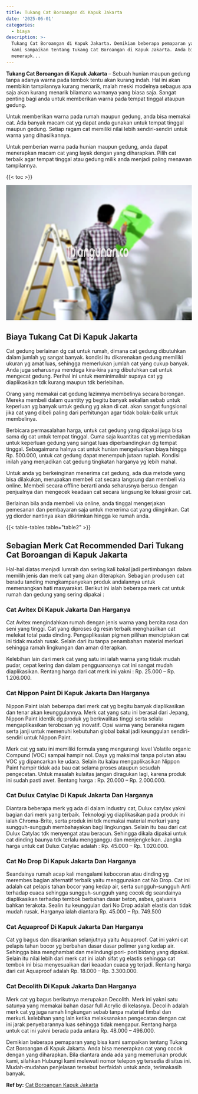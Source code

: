 ```yaml
---
title: Tukang Cat Boroangan di Kapuk Jakarta
date: '2025-06-01'
categories:
  - biaya
description: >-
  Tukang Cat Boroangan di Kapuk Jakarta. Demikian beberapa pemaparan yang bisa
  kami sampaikan tentang Tukang Cat Boroangan di Kapuk Jakarta. Anda bisa
  menerapk...
---
```


**Tukang Cat Boroangan di Kapuk Jakarta** – Sebuah hunian maupun gedung tanpa adanya warna pada tembok tentu akan kurang indah. Hal ini akan membikin tampilannya kurang menarik, malah meski modelnya sebagus apa saja akan kurang menarik bilamana warnanya yang biasa saja. Sangat penting bagi anda untuk memberikan warna pada tempat tinggal ataupun gedung.

Untuk memberikan warna pada rumah maupun gedung, anda bisa memakai cat. Ada banyak macam cat yg dapat anda gunakan untuk tempat tinggal maupun gedung. Setiap ragam cat memiliki nilai lebih sendiri-sendiri untuk warna yang dihasilkannya.

Untuk pemberian warna pada hunian maupun gedung, anda dapat menerapkan macam cat yang layak dengan yang diharapkan. Pilih cat terbaik agar tempat tinggal atau gedung milik anda menjadi paling menawan tampilannya.

{{< toc >}}

![](/images/jasa-cat-murah01.png)

## Biaya Tukang Cat Di Kapuk Jakarta

Cat gedung berlainan dg cat untuk rumah, dimana cat gedung dibutuhkan dalam jumlah yg sangat banyak. kondisi itu dikarenakan gedung memiliki ukuran yg amat luas, sehingga memerlukan jumlah cat yang cukup banyak. Anda juga seharusnya menduga kira-kira yang dibutuhkan cat untuk mengecat gedung. Perihal ini untuk meminimalisir supaya cat yg diaplikasikan tdk kurang maupun tdk berlebihan.

Orang yang memakai cat gedung lazimnya membelinya secara borongan. Mereka membeli dalam quantity yg begitu banyak sekalian sebab untuk keperluan yg banyak untuk gedung yg akan di cat. akan sangat fungsional jika cat yang dibeli paling dari perhitungan agar tidak bolak-balik untuk membelinya.

Berbicara permasalahan harga, untuk cat gedung yang dipakai juga bisa sama dg cat untuk tempat tinggal. Cuma saja kuantitas cat yg membedakan untuk keperluan gedung yang sangat luas diperbandingkan dg tempat tinggal. Sebagaimana halnya cat untuk hunian mengeluarkan biaya hingga Rp. 500.000, untuk cat gedung dapat menempuh jutaan rupiah. Kondisi inilah yang menjadikan cat gedung tingkatan harganya yg lebih mahal.

Untuk anda yg berkeinginan menerima cat gedung, ada dua metode yang bisa dilakukan, merupakan membeli cat secara langsung dan membeli via online. Membeli secara offline berarti anda seharusnya bersua dengan penjualnya dan mengecek keadaan cat secara langsung ke lokasi grosir cat.

Berlainan bila anda membeli via online, anda tinggal mengerjakan pemesanan dan pembayaran saja untuk menerima cat yang diinginkan. Cat yg diorder nantinya akan dikirimkan hingga ke rumah anda.

{{< table-tables table="table2" >}}

## Sebagian Merk Cat Recommended Dari Tukang Cat Boroangan di Kapuk Jakarta

Hal-hal diatas menjadi lumrah dan sering kali bakal jadi pertimbangan dalam memilih jenis dan merk cat yang akan diterapkan. Sebagian produsen cat beradu tanding mengkampanyekan produk andalannya untuk memenangkan hati masyarakat. Berikut ini ialah beberapa merk cat untuk rumah dan gedung yang sering dipakai :

### Cat Avitex Di Kapuk Jakarta Dan Harganya

Cat Avitex mengindahkan rumah dengan jenis warna yang bercita rasa dan seni yang tinggi. Cat yang diproses dg resin terbaik menghasilkan cat melekat total pada dinding. Pengaplikasian pigmen pilihan menciptakan cat ini tidak mudah rusak. Selain dari itu tanpa penambahan material merkuri sehingga ramah lingkungan dan aman diterapkan.

Kelebihan lain dari merk cat yang satu ini ialah warna yang tidak mudah pudar, cepat kering dan dalam pengguanaanya cat ini sangat mudah diaplikasikan. Rentang harga dari cat merk ini yakni : Rp. 25.000 – Rp. 1.206.000.

### Cat Nippon Paint Di Kapuk Jakarta Dan Harganya

Nippon Paint ialah beberapa dari merk cat yg begitu banyak diaplikasikan dan tenar akan keunggulannya. Merk cat yang satu ini berasal dari Jepang, Nippon Paint identik dg produk yg berkwalitas tinggi serta selalu mengaplikasikan terobosan yg inovatif. Opsi warna yang beraneka ragam serta janji untuk memenuhi kebutuhan global bakal jadi keunggulan sendiri-sendiri untuk Nippon Paint.

Merk cat yg satu ini memiliki formula yang mengurangi level Volatile organic Compund (VOC) sampai hampir nol. Daya yg maksimal tanpa polutan atau VOC yg dipancarkan ke udara. Selain itu kalau mengaplikasikan Nippon Paint hampir tidak ada bau cat selama proses ataupun sesudah pengecetan. Untuk masalah kulaitas jangan diragukan lagi, karena produk ini sudah pasti awet. Bentang harga : Rp. 20.000 – Rp. 2.000.000.

### Cat Dulux Catylac Di Kapuk Jakarta Dan Harganya

Diantara beberapa merk yg ada di dalam industry cat, Dulux catylax yakni bagian dari merk yang terbaik. Teknologi yg diaplikasikan pada produk ini ialah Chroma-Brite, serta produk ini tdk memakai material merkuri yang sungguh-sungguh membahayakan bagi lingkungan. Selain itu bau dari cat Dulux Catylac tdk menyengat atau beracun. Sehingga dikala dipakai untuk cat dinding baunya tdk terlalu mengganggu dan menjengkelkan. Jangka harga untuk cat Dulux Catylac adalah : Rp. 45.000 – Rp. 1.020.000.

### Cat No Drop Di Kapuk Jakarta Dan Harganya

Seandainya rumah acap kali mengalami kebocoran atau dinding yg merembes bagian alternatif terbaik yaitu menggunakan cat No Drop. Cat ini adalah cat pelapis tahan bocor yang kedap air, serta sungguh-sungguh Anti terhadap cuaca sehingga sungguh-sungguh yang cocok dg seandainya diaplikasikan terhadap tembok berbahan dasar beton, asbes, galvanis bahkan terakota. Sealin itu keunggulan dari No Drop adalah elastis dan tidak mudah rusak. Harganya ialah diantara Rp. 45.000 – Rp. 749.500

### Cat Aquaproof Di Kapuk Jakarta Dan Harganya

Cat yg bagus dan disarankan selanjutnya yaitu Aquaproof. Cat ini yakni cat pelapis tahan bocor yg berbahan dasar dasar polimer yang kedap air. Sehingga bisa menghambat dan melindungi pori- pori bidang yang dipakai. Selain itu nilai lebih dari merk cat ini ialah sifat yg elastis sehingga cat tembok ini bisa menyesuaikan dari keaadan cuaca yg terjadi. Rentang harga dari cat Aquaproof adalah Rp. 18.000 – Rp. 3.300.000.

### Cat Decolith Di Kapuk Jakarta Dan Harganya

Merk cat yg bagus berikutnya merupakan Decolith. Merk ini yakni satu satunya yang memakai bahan dasar full Acrylic di kelasnya. Decolih adalah merk cat yg juga ramah lingkungan sebab tanpa material timbal dan merkuri. kelebihan yang lain ketika melaksanakan pengecatan dengan cat ini jarak penyebarannya luas sehingga tidak mengapur. Rentang harga untuk cat ini yakni berada pada antara Rp. 48.000 – 496.000.

Demikian beberapa pemaparan yang bisa kami sampaikan tentang Tukang Cat Boroangan di Kapuk Jakarta. Anda bisa menerapkan cat yang cocok dengan yang diharapkan. Bila diantara anda ada yang memerlukan produk kami, silahkan Hubungi kami melewati nomor telepon yg tersedia di situs ini. Mudah-mudahan penjelasan tersebut berfaidah untuk anda, terimakasih banyak.

**Ref by:** [Cat Boroangan Kapuk Jakarta](https://id.wikipedia.org/wiki/Cat)
